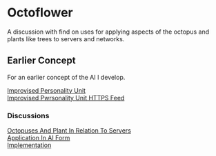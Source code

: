 # Octoflower
A discussion with find on uses for applying aspects of the octopus and plants like trees to servers and networks.

## Earlier Concept
For an earlier concept of the AI I develop.

[Improvised Personality Unit](https://github.com/LWFlouisa/IMPPub/tree/main)<br />
[Improvised Pwrsonality Unit HTTPS Feed](https://uploadedfairywebfiction.loophole.site/IMPPub/_feed/feed.xml)

### Discussions
[Octopuses And Plant In Relation To Servers](https://lwflouisa.github.io/Octoflower/Discussion/conversation.md)<br />
[Application In AI Form](https://lwflouisa.github.io/Octoflower/Discussion/applicationinaiform.md)<br />
[Implementation](https://lwflouisa.github.io/Octoflower/Discussion/implementation.md)<br />

